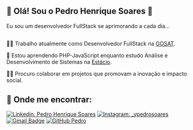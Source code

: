 ## 🚀 Olá! Sou o Pedro Henrique Soares 👋
Eu sou um desenvolvedor FullStack se aprimorando a cada dia...
##
👩‍💻 Trabalho atualmente como Desenvolvedor FullStack na <a href="https://www.gosat.org/">GOSAT</a>.

🧠 Estou aprendendo PHP-JavaScript enquanto estudo Análise e Desenvolvimento de Sistemas na <a href="https://estacio.br/">Estácio</a>.

👯‍♀️ Procuro colaborar em projetos que promovam a inovação e impacto social.

## 🔗 Onde me encontrar:
[![Linkedin: Pedro Henrique Soares](https://img.shields.io/badge/-PedroHenriqueSoares-blue?style=flat-square&logo=Linkedin&logoColor=white&link=)](https://www.linkedin.com/in/pedrohs07041999/)
[![Instagram: _ypedrosoares](https://img.shields.io/badge/-@ypedrosoares-blue?style=flat-square&logo=Instagram&logoColor=white&link=)](https://www.instagram.com/ypedrosoares/)
[![Gmail Badge](https://img.shields.io/badge/-pedro.soaressh@gmail.com-006bed?style=flat-square&logo=Gmail&logoColor=white&link=mailto:pedro.soaressh@gmail.com)](mailto:pedro.soaressh@gmail.com)
[![GitHub Pedro]( https://img.shields.io/github/followers/1PedroSoares?label=follow&style=social)](https://github.com/1PedroSoares)


<!---
1PedroSoares/1PedroSoares is a ✨ special ✨ repository because its `README.md` (this file) appears on your GitHub profile.
You can click the Preview link to take a look at your changes.
--->
